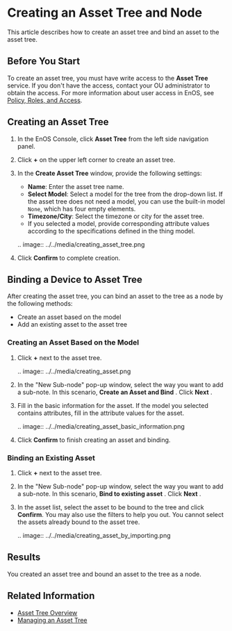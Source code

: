 # Creating an Asset Tree and Node

This article describes how to create an asset tree and bind an asset to the asset tree.

## Before You Start

To create an asset tree, you must have write access to the **Asset Tree** service. If you don't have the access, contact your OU administrator to obtain the access. For more information about user access in EnOS, see [Policy, Roles, and Access](/docs/iam/en/latest/access_policy).

## Creating an Asset Tree

1. In the EnOS Console, click **Asset Tree** from the left side navigation panel.

2. Click  **+**  on the upper left corner to create an asset tree.

3. In the **Create Asset Tree** window, provide the following settings:

   - **Name**: Enter the asset tree name.
   - **Select Model**: Select a model for the tree from the drop-down list.
     If the asset tree does not need a model, you can use the built-in model `None`, which has four empty elements.
   - **Timezone/City**: Select the timezone or city for the asset tree.
   - If you selected a model, provide corresponding attribute values ​​according to the specifications defined in the thing model.

   .. image:: ../../media/creating_asset_tree.png

4. Click **Confirm** to complete creation.

## Binding a Device to Asset Tree

After creating the asset tree, you can bind an asset to the tree as a node by the following methods:

- Create an asset based on the model
- Add an existing asset to the asset tree

### Creating an Asset Based on the Model

1. Click **+** next to the asset tree.

   .. image:: ../../media/creating_asset.png

2. In the "New Sub-node" pop-up window, select the way you want to add a sub-note. In this scenario, **Create an Asset and Bind** . Click **Next** .

3. Fill in the basic information for the asset. If the model you selected contains attributes, fill in the attribute values for the asset.

   .. image:: ../../media/creating_asset_basic_information.png

4. Click **Confirm** to finish creating an asset and binding.

### Binding an Existing Asset

1. Click **+** next to the asset tree.

2. In the "New Sub-node" pop-up window, select the way you want to add a sub-note. In this scenario, **Bind to existing asset** . Click **Next** .

3. In the asset list, select the asset to be bound to the tree and click **Confirm**. You may also use the filters to help you out.
   You cannot select the assets already bound to the asset tree.

   .. image:: ../../media/creating_asset_by_importing.png

## Results

You created an asset tree and bound an asset to the tree as a node.

## Related Information

- [Asset Tree Overview](assettree_overview)
- [Managing an Asset Tree](managing_assettree)
